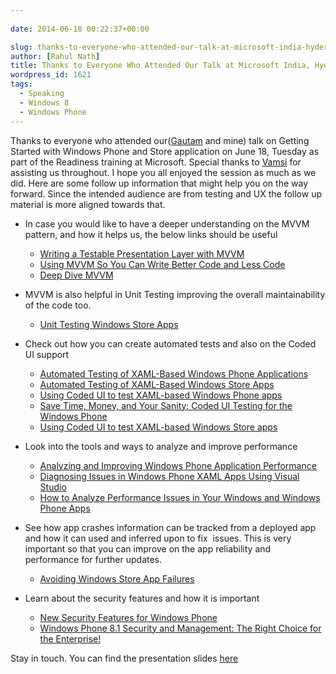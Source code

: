 ```yaml
---
  
date: 2014-06-18 00:22:37+00:00

slug: thanks-to-everyone-who-attended-our-talk-at-microsoft-india-hyderabad
author: [Rahul Nath]
title: Thanks to Everyone Who Attended Our Talk at Microsoft India, Hyderabad
wordpress_id: 1621
tags:
  - Speaking
  - Windows 8
  - Windows Phone
---
```


Thanks to everyone who attended our([Gautam](https://twitter.com/techgd) and mine) talk on Getting Started with Windows Phone and Store application on June 18, Tuesday as part of the Readiness training at Microsoft. Special thanks to [Vamsi](https://twitter.com/vamsitp) for assisting us throughout. I hope you all enjoyed the session as much as we did. Here are some follow up information that might help you on the way forward. Since the intended audience are from testing and UX the follow up material is more aligned towards that.

- In case you would like to have a deeper understanding on the MVVM pattern, and how it helps us, the below links should be useful

  - [Writing a Testable Presentation Layer with MVVM](http://msdn.microsoft.com/en-us/magazine/dn463790.aspx)

  * [Using MVVM So You Can Write Better Code and Less Code](http://channel9.msdn.com/events/TechDays/Techdays-2014-the-Netherlands/Using-MVVM-So-You-Can-Write-Better-Code-and-Less-Code)

  - [Deep Dive MVVM](http://channel9.msdn.com/events/MIX/MIX11/OPN03)

* MVVM is also helpful in Unit Testing improving the overall maintainability of the code too.

  - [Unit Testing Windows Store Apps](http://channel9.msdn.com/Events/Build/2012/3-017)

- Check out how you can create automated tests and also on the Coded UI support

  - [Automated Testing of XAML-Based Windows Phone Applications](http://channel9.msdn.com/events/TechEd/NorthAmerica/2014/DEV-B347#fbid=)

  * [Automated Testing of XAML-Based Windows Store Apps](http://channel9.msdn.com/events/Build/2013/3-323)

  - [Using Coded UI to test XAML-based Windows Phone apps](http://blogs.msdn.com/b/visualstudioalm/archive/2014/04/05/using-coded-ui-to-test-xaml-based-windows-phone-apps.aspx)

  * [Save Time, Money, and Your Sanity: Coded UI Testing for the Windows Phone](http://blogs.msdn.com/b/cdndevs/archive/2014/05/05/save-time-money-and-your-sanity-coded-ui-testing-for-the-windows-phone-part-1.aspx)

  - [Using Coded UI to test XAML-based Windows Store apps](http://blogs.msdn.com/b/visualstudioalm/archive/2013/06/26/using-coded-ui-to-test-xaml-based-windows-store-apps.aspx)

* Look into the tools and ways to analyze and improve performance

  - [Analyzing and Improving Windows Phone Application Performance](http://channel9.msdn.com/Events/MIX/MIX11/DVC01)

  * [Diagnosing Issues in Windows Phone XAML Apps Using Visual Studio](http://channel9.msdn.com/Events/Build/2014/3-578)

  - [How to Analyze Performance Issues in Your Windows and Windows Phone Apps](http://channel9.msdn.com/Events/Build/2014/4-557)

- See how app crashes information can be tracked from a deployed app and how it can used and inferred upon to fix  issues. This is very important so that you can improve on the app reliability and performance for further updates.

  - [Avoiding Windows Store App Failures](http://channel9.msdn.com/Events/Build/2014/3-657)

* Learn about the security features and how it is important

  - [New Security Features for Windows Phone](http://channel9.msdn.com/Events/Build/2014/2-531)

  * [Windows Phone 8.1 Security and Management: The Right Choice for the Enterprise!](http://channel9.msdn.com/Events/TechEd/NorthAmerica/2014/WIN-B357#fbid=)

Stay in touch. You can find the presentation slides [here](https://github.com/rahulpnath/Speaking/tree/master/Windows%20Phone%20And%20Store%20Apps)
